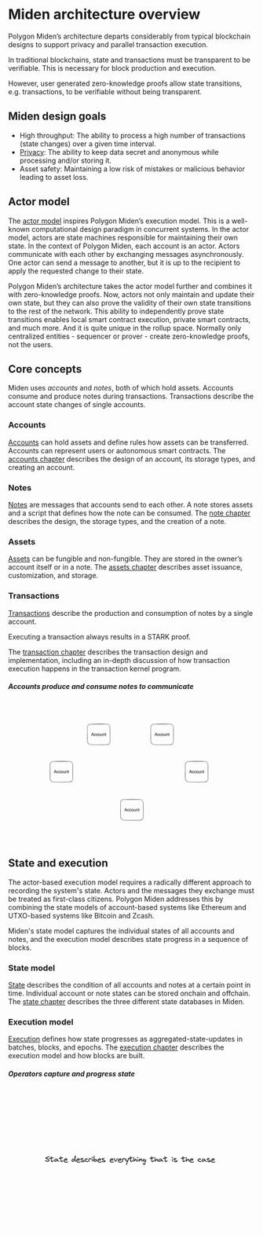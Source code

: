 # Miden architecture overview

Polygon Miden’s architecture departs considerably from typical blockchain designs to support privacy and parallel transaction execution. 

In traditional blockchains, state and transactions must be transparent to be verifiable. This is necessary for block production and execution. 

However, user generated zero-knowledge proofs allow state transitions, e.g. transactions, to be verifiable without being transparent.

## Miden design goals

* High throughput: The ability to process a high number of transactions (state changes) over a given time interval.
* [Privacy](https://en.wikipedia.org/wiki/Privacy_and_blockchain): The ability to keep data secret and anonymous while processing and/or storing it.
* Asset safety: Maintaining a low risk of mistakes or malicious behavior leading to asset loss.

## Actor model

The [actor model](https://en.wikipedia.org/wiki/Actor_model) inspires Polygon Miden’s execution model. This is a well-known computational design paradigm in concurrent systems. In the actor model, actors are state machines responsible for maintaining their own state. In the context of Polygon Miden, each account is an actor. Actors communicate with each other by exchanging messages asynchronously. One actor can send a message to another, but it is up to the recipient to apply the requested change to their state.

Polygon Miden’s architecture takes the actor model further and combines it with zero-knowledge proofs. Now, actors not only maintain and update their own state, but they can also prove the validity of their own state transitions to the rest of the network. This ability to independently prove state transitions enables local smart contract execution, private smart contracts, and much more. And it is quite unique in the rollup space. Normally only centralized entities - sequencer or prover - create zero-knowledge proofs, not the users.

## Core concepts

Miden uses _accounts_ and _notes_, both of which hold assets. Accounts consume and produce notes during transactions. Transactions describe the account state changes of single accounts.

### Accounts

[Accounts](accounts.md) can hold assets and define rules how assets can be transferred. Accounts can represent users or autonomous smart contracts. The [accounts chapter](accounts.md) describes the design of an account, its storage types, and creating an account.

### Notes

[Notes](notes.md) are messages that accounts send to each other. A note stores assets and a script that defines how the note can be consumed. The [note chapter](notes.md) describes the design, the storage types, and the creation of a note.

### Assets

[Assets](assets.md) can be fungible and non-fungible. They are stored in the owner’s account itself or in a note. The [assets chapter](assets.md) describes asset issuance, customization, and storage.

### Transactions

[Transactions](transactions/overview.md) describe the production and consumption of notes by a single account. 

Executing a transaction always results in a STARK proof. 

The [transaction chapter](transactions/overview.md) describes the transaction design and implementation, including an in-depth discussion of how transaction execution happens in the transaction kernel program.

##### Accounts produce and consume notes to communicate

![Architecture core concepts](../img/architecture/miden-architecture-core-concepts.gif)

## State and execution

The actor-based execution model requires a radically different approach to recording the system's state. Actors and the messages they exchange must be treated as first-class citizens. Polygon Miden addresses this by combining the state models of account-based systems like Ethereum and UTXO-based systems like Bitcoin and Zcash.

Miden's state model captures the individual states of all accounts and notes, and the execution model describes state progress in a sequence of blocks.

### State model

[State](state.md) describes the condition of all accounts and notes at a certain point in time. Individual account or note states can be stored onchain and offchain. The [state chapter](state.md) describes the three different state databases in Miden.

### Execution model

[Execution](execution.md) defines how state progresses as aggregated-state-updates in batches, blocks, and epochs. The [execution chapter](execution.md) describes the execution model and how blocks are built.

##### Operators capture and progress state

![Architecture state process](../img/architecture/miden-architecture-state-progress.gif)